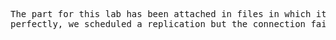 <pre>

The part for this lab has been attached in files in which it can be appreciated that both my partner and I were peers, it could work
perfectly, we scheduled a replication but the connection fails (as it was previewed).

</pre>
